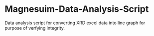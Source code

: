 # Magnesuim-Data-Analysis-Script

Data analysis script for converting XRD excel data into line graph for purpose of verfying integrity.
